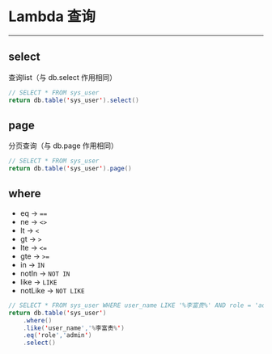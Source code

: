 # Lambda 查询

---

## select
查询list（与 db.select 作用相同）

```java
// SELECT * FROM sys_user
return db.table('sys_user').select()
```

## page
分页查询（与 db.page 作用相同）
```java
// SELECT * FROM sys_user
return db.table('sys_user').page()
```

## where
- eq → `==`
- ne → `<>`
- lt → `<`
- gt → `>`
- lte → `<=`
- gte → `>=`
- in → `IN`
- notIn → `NOT IN`
- like → `LIKE`
- notLike → `NOT LIKE`

```java
// SELECT * FROM sys_user WHERE user_name LIKE '%李富贵%' AND role = 'admin'
return db.table('sys_user')
    .where()
    .like('user_name','%李富贵%')
    .eq('role','admin')
    .select()
```

